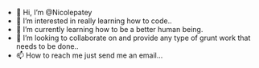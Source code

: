 - 👋 Hi, I’m @Nicolepatey
- 👀 I’m interested in really learning how to code..
- 🌱 I’m currently learning how to be a better human being.
- 💞️ I’m looking to collaborate on and provide any type of grunt work that needs to be done..
- 📫 How to reach me just send me an email...

<!---
Nicolepatey/Nicolepatey is a ✨ special ✨ repository because its `README.md` (this file) appears on your GitHub profile.
You can click the Preview link to take a look at your changes.
--->
